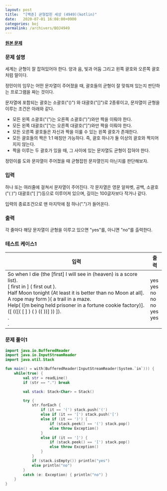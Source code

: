 ```yaml
---
layout: post
title:  "[백준] 균형잡힌 세상 (4949)(kotlin)"
date:   2020-07-01 16:08:00+0900
categories: boj
permalink: /archivers/BOJ4949
---
```


**[원본 문제](https://www.acmicpc.net/problem/4949)**

### 문제 설명

세계는 균형이 잘 잡혀있어야 한다. 양과 음, 빛과 어둠 그리고 왼쪽 괄호와 오른쪽 괄호처럼 말이다.

정민이의 임무는 어떤 문자열이 주어졌을 때, 괄호들의 균형이 잘 맞춰져 있는지 판단하는 프로그램을 짜는 것이다.

문자열에 포함되는 괄호는 소괄호("()") 와 대괄호("[]")로 2종류이고, 문자열이 균형을 이루는 조건은 아래와 같다.

  * 모든 왼쪽 소괄호("(")는 오른쪽 소괄호(")")와만 짝을 이뤄야 한다.
  * 모든 왼쪽 대괄호("[")는 오른쪽 대괄호("]")와만 짝을 이뤄야 한다.
  * 모든 오른쪽 괄호들은 자신과 짝을 이룰 수 있는 왼쪽 괄호가 존재한다.
  * 모든 괄호들의 짝은 1:1 매칭만 가능하다. 즉, 괄호 하나가 둘 이상의 괄호와 짝지어지지 않는다.
  * 짝을 이루는 두 괄호가 있을 때, 그 사이에 있는 문자열도 균형이 잡혀야 한다.

정민이를 도와 문자열이 주어졌을 때 균형잡힌 문자열인지 아닌지를 판단해보자.

### 입력

하나 또는 여러줄에 걸쳐서 문자열이 주어진다. 각 문자열은 영문 알파벳, 공백, 소괄호("( )") 대괄호("[ ]")등으로 이루어져 있으며, 길이는 100글자보다 작거나 같다.

입력의 종료조건으로 맨 마지막에 점 하나(".")가 들어온다.

### 출력

각 줄마다 해당 문자열이 균형을 이루고 있으면 "yes"를, 아니면 "no"를 출력한다.

### 테스트 케이스1

|입력|출력|
|-----|-----|
|So when I die (the [first] I will see in (heaven) is a score list).<br>[ first in ] ( first out ).<br>Half Moon tonight (At least it is better than no Moon at all].<br>A rope may form )( a trail in a maze.<br>Help( I[m being held prisoner in a fortune cookie factory)].<br>([ (([( [ ] ) ( ) (( ))] )) ]).<br> .<br>.|yes<br>yes<br>no<br>no<br>no<br>yes<br>yes|

### 문제 풀이1

```kotlin
import java.io.BufferedReader
import java.io.InputStreamReader
import java.util.Stack

fun main() = with(BufferedReader(InputStreamReader(System.`in`))) {
    while(true) {
        val str = readLine()
        if (str == ".") break

        val stack: Stack<Char> = Stack()

        try {
            str.forEach {
                if (it == '(') stack.push('(')
                else if (it == '[') stack.push('[')
                else if (it == ')') {
                    if (stack.peek() == '(') stack.pop()
                    else throw Exception()
                }
                else if (it == ']') {
                    if (stack.peek() == '[') stack.pop()
                    else throw Exception()
                }
            }
            if (stack.isEmpty()) println("yes")
            else println("no")
        }
        catch (e: Exception) { println("no") }
    }
}

```
